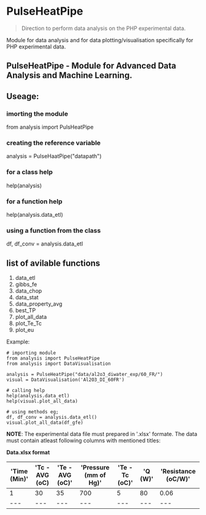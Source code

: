 # PulseHeatPipe

>Direction to perform data analysis on the PHP experimental data.

Module for data analysis and for data plotting/visualisation specifically for PHP experimental data.

## PulseHeatPipe - Module for Advanced Data Analysis and Machine Learning.

## Useage: 
### imorting the module
from analysis import PulsHeatPipe
### creating the reference variable 
analysis = PulseHaatPipe("datapath")
### for a class help 
help(analysis)
### for a function help
help(analysis.data_etl)
### using a function from the class
df, df_conv = analysis.data_etl

## list of avilable functions
1. data_etl
2. gibbs_fe
3. data_chop
4. data_stat
5. data_property_avg
6. best_TP
7. plot_all_data
8. plot_Te_Tc
9. plot_eu

Example:
```
# importing module
from analysis import PulseHeatPipe
from analysis import DataVisualisation

analysis = PulseHeatPipe("data/al2o3_diwater_exp/60_FR/")
visual = DataVisualisation('Al2O3_DI_60FR')

# calling help
help(analysis.data_etl)
help(visual.plot_all_data)

# using methods eg;
df, df_conv = analysis.data_etl()
visual.plot_all_data(df_gfe)

```
**NOTE**: The experimental data file must prepared in '.xlsx' formate. The data must contain atleast following columns with mentioned titles:

**Data.xlsx format**

| 'Time (Min)' | 'Tc - AVG (oC) | 'Te - AVG (oC)' | 'Pressure (mm of Hg)' | 'Te - Tc (oC)' | 'Q (W)' |'Resistance (oC/W)' |
| --- | --- | --- | --- | --- | --- | --- |
| 1 | 30 | 35 | 700 | 5 | 80 | 0.06 |
| --- | --- | --- | --- | --- | --- | --- |